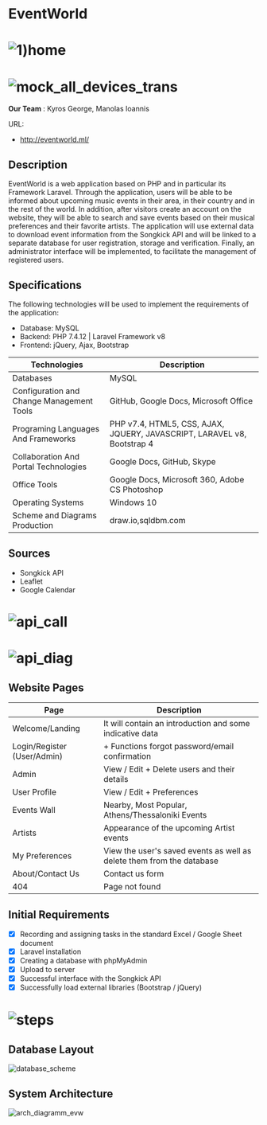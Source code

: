 # EventWorld

# ![1)home](https://user-images.githubusercontent.com/73962468/103565082-5ae03180-4ec8-11eb-9055-09d6ef4255f5.png)

# ![mock_all_devices_trans](https://user-images.githubusercontent.com/73081195/104765952-69ed9c00-5772-11eb-85ff-293bd22f4d86.png)

**Our Team** : Kyros George, Manolas Ioannis

URL: 
- http://eventworld.ml/

## Description
EventWorld is a web application based on PHP and in particular its Framework Laravel. Through the application, users will be able to be informed about upcoming music events in their area, in their country and in the rest of the world. In addition, after visitors create an account on the website, they will be able to search and save events based on their musical preferences and their favorite artists. The application will use external data to download event information from the Songkick API and will be linked to a separate database for user registration, storage and verification. Finally, an administrator interface will be implemented, to facilitate the management of registered users.

## Specifications
The following technologies will be used to implement the requirements of the application:
- Database: MySQL
- Backend: PHP 7.4.12 | Laravel Framework v8
- Frontend: jQuery, Ajax, Bootstrap

Technologies | Description
------ | ---------
Databases | MySQL
Configuration and Change Management Tools | GitHub, Google Docs, Microsoft Office
Programing Languages And Frameworks | PHP v7.4, HTML5, CSS, AJAX, JQUERY, JAVASCRIPT, LARAVEL v8, Bootstrap 4
Collaboration And Portal Technologies | Google Docs, GitHub, Skype
Office Tools | Google Docs, Microsoft 360, Adobe CS Photoshop
Operating Systems | Windows 10
Scheme and Diagrams Production | draw.io,sqldbm.com

## Sources
- Songkick API
- Leaflet 
- Google Calendar

# ![api_call](https://user-images.githubusercontent.com/73081195/101267816-d2099500-3765-11eb-9ae9-022b96420ec1.jpg)

# ![api_diag](https://user-images.githubusercontent.com/73962468/104775533-23ec0480-5781-11eb-9c18-daa50324b1e3.png)

## Website Pages
Page | Description
------ | ---------
Welcome/Landing | It will contain an introduction and some indicative data 
Login/Register (User/Admin) | + Functions forgot password/email confirmation 
Admin | View / Edit + Delete users and their details
User Profile | View / Edit + Preferences 
Events Wall | Nearby, Most Popular, Athens/Thessaloniki Events
Artists | Appearance of the upcoming Artist events 
My Preferences | View the user's saved events as well as delete them from the database
About/Contact Us | Contact us form
404 | Page not found

## Initial Requirements 
- [x] Recording and assigning tasks in the standard Excel / Google Sheet document
- [x] Laravel installation
- [x] Creating a database with phpMyAdmin
- [x] Upload to server
- [x] Successful interface with the Songkick API
- [x] Successfully load external libraries (Bootstrap / jQuery) 

# ![steps](https://user-images.githubusercontent.com/73081195/108899166-c4ef9a00-7620-11eb-97a2-af3f35febdc0.jpg)

## Database Layout 
![database_scheme](https://user-images.githubusercontent.com/73081195/103562447-c542a300-4ec3-11eb-9e91-fa4738275f8e.png)

## System Architecture 
![arch_diagramm_evw](https://user-images.githubusercontent.com/73081195/101262381-f1dd9080-3746-11eb-9a71-3a11b8ffd5df.jpg)
